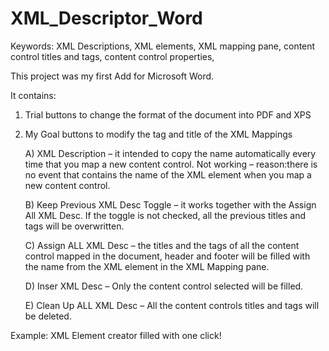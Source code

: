 # XML_Descriptor_Word
Keywords: XML Descriptions, XML elements, XML mapping pane, content control titles and tags, content control properties, 

This project was my first Add for Microsoft Word. 

It contains: 

1.	Trial buttons to change the format of the document into PDF and XPS
2.	My Goal buttons to modify the tag and title of the XML Mappings 
 
    A) XML Description – it intended to copy the name automatically every time that you map a new content control. Not working – reason:there is no event that contains the name of the XML element when you map a new content control. 

    B)  Keep Previous XML Desc Toggle – it works together with the Assign All XML Desc. If the toggle is not checked, all the previous titles and tags will be overwritten.
    
    C) Assign ALL XML Desc – the titles and the tags of all the content control mapped in the document, header and footer will be filled with the name from the XML element in the XML Mapping pane.
    
    D) Inser XML Desc – Only the content control selected will be filled.
    
    E) Clean Up ALL XML Desc – All the content controls titles and tags will be deleted.
    
Example: XML Element creator filled with one click!






 
